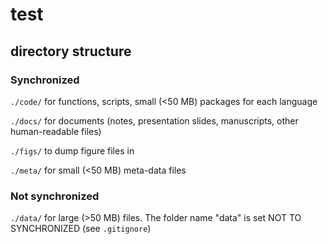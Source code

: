 # test

## directory structure

### Synchronized
`./code/`  for functions, scripts, small (<50 MB) packages for each language

`./docs/`  for documents (notes, presentation slides, manuscripts, other human-readable files)

`./figs/`  to dump figure files in

`./meta/`  for small (<50 MB) meta-data files

### Not synchronized
`./data/`  for large (>50 MB) files. The folder name "data" is set NOT TO SYNCHRONIZED (see `.gitignore`)
